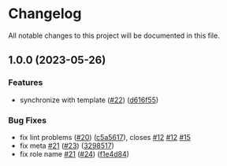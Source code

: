 # Changelog

All notable changes to this project will be documented in this file.

## 1.0.0 (2023-05-26)


### Features

* synchronize with template ([#22](https://github.com/cloud-labs-infra/ansible-etcd-cluster/issues/22)) ([d616f55](https://github.com/cloud-labs-infra/ansible-etcd-cluster/commit/d616f556b8368219fd769fa3ba39d029d3a23635))


### Bug Fixes

* fix lint problems ([#20](https://github.com/cloud-labs-infra/ansible-etcd-cluster/issues/20)) ([c5a5617](https://github.com/cloud-labs-infra/ansible-etcd-cluster/commit/c5a5617f962f9d2388725207e5e1f849973086a2)), closes [#12](https://github.com/cloud-labs-infra/ansible-etcd-cluster/issues/12) [#12](https://github.com/cloud-labs-infra/ansible-etcd-cluster/issues/12) [#15](https://github.com/cloud-labs-infra/ansible-etcd-cluster/issues/15)
* fix meta [#21](https://github.com/cloud-labs-infra/ansible-etcd-cluster/issues/21) ([#23](https://github.com/cloud-labs-infra/ansible-etcd-cluster/issues/23)) ([3298517](https://github.com/cloud-labs-infra/ansible-etcd-cluster/commit/32985170c03111ef64e473cfcb8e1ea9baca6760))
* fix role name [#21](https://github.com/cloud-labs-infra/ansible-etcd-cluster/issues/21) ([#24](https://github.com/cloud-labs-infra/ansible-etcd-cluster/issues/24)) ([f1e4d84](https://github.com/cloud-labs-infra/ansible-etcd-cluster/commit/f1e4d8496d027df67070335ac101c66cbbc3f00d))

